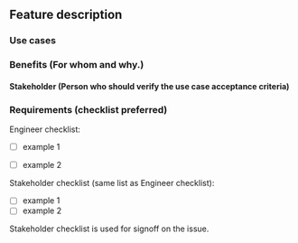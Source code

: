 ## Feature description

### Use cases


### Benefits (For whom and why.)


#### Stakeholder (Person who should verify the use case acceptance criteria)



### Requirements (checklist preferred)
Engineer checklist:
- [ ] example 1
- [ ] example 2


Stakeholder checklist (same list as Engineer checklist):
- [ ] example 1
- [ ] example 2

Stakeholder checklist is used for signoff on the issue.